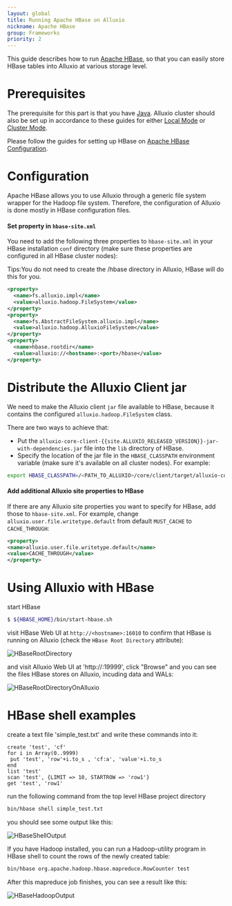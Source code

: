 ```yaml
---
layout: global
title: Running Apache HBase on Alluxio
nickname: Apache HBase
group: Frameworks
priority: 2
---
```


This guide describes how to run [Apache HBase](http://hbase.apache.org/), so
that you can easily store HBase tables into Alluxio at various storage level.

# Prerequisites

The prerequisite for this part is that you have
[Java](Java-Setup.html). Alluxio cluster should also be
set up in accordance to these guides for either [Local Mode](Running-Alluxio-Locally.html) or
[Cluster Mode](Running-Alluxio-on-a-Cluster.html).

Please follow the guides for setting up HBase on
[Apache HBase Configuration](https://hbase.apache.org/book.html#configuration).

# Configuration

Apache HBase allows you to use Alluxio through a generic file system wrapper for the Hadoop file system.
Therefore, the configuration of Alluxio is done mostly in HBase configuration files.

#### Set property in `hbase-site.xml`

You need to add the following three properties to `hbase-site.xml` in your HBase installation `conf` directory
(make sure these properties are configured in all HBase cluster nodes):

Tips:You do not need to create the /hbase directory in Alluxio, HBase will do this for you.

```xml
<property>
  <name>fs.alluxio.impl</name>
  <value>alluxio.hadoop.FileSystem</value>
</property>
<property>
  <name>fs.AbstractFileSystem.alluxio.impl</name>
  <value>alluxio.hadoop.AlluxioFileSystem</value>
</property>
<property>
  <name>hbase.rootdir</name>
  <value>alluxio://<hostname>:<port>/hbase</value>
</property>
```

# Distribute the Alluxio Client jar

We need to make the Alluxio client `jar` file available to HBase, because it contains the configured
`alluxio.hadoop.FileSystem` class.

There are two ways to achieve that:
- Put the `alluxio-core-client-{{site.ALLUXIO_RELEASED_VERSION}}-jar-with-dependencies.jar` file into the
  `lib` directory of HBase.
- Specify the location of the jar file in the `HBASE_CLASSPATH` environment variable (make sure it's available
on all cluster nodes). For example:

```bash
export HBASE_CLASSPATH=/<PATH_TO_ALLUXIO>/core/client/target/alluxio-core-client-{{site.ALLUXIO_RELEASED_VERSION}}-jar-with-dependencies.jar:${HBASE_CLASSPATH}
```

#### Add additional Alluxio site properties to HBase

If there are any Alluxio site properties you want to specify for HBase, add those to `hbase-site.xml`. For example,
change `alluxio.user.file.writetype.default` from default `MUST_CACHE` to `CACHE_THROUGH`:

```xml
<property>
<name>alluxio.user.file.writetype.default</name>
<value>CACHE_THROUGH</value>
</property>
```

# Using Alluxio with HBase

start HBase

```bash
$ ${HBASE_HOME}/bin/start-hbase.sh
```

visit HBase Web UI at `http://<hostname>:16010` to confirm that HBase is running on Alluxio
(check the `HBase Root Directory` attribute):

![HBaseRootDirectory]({{site.data.img.screenshot_start_hbase_webui}})

and visit Alluxio Web UI at 'http://<hostname>:19999', click "Browse" and you can see the files HBase stores
on Alluxio, incuding data and WALs:

![HBaseRootDirectoryOnAlluxio]({{site.data.img.screenshot_start_hbase_alluxio_webui}})

# HBase shell examples

create a text file 'simple_test.txt' and write these commands into it:

```
create 'test', 'cf'
for i in Array(0..9999)
 put 'test', 'row'+i.to_s , 'cf:a', 'value'+i.to_s
end
list 'test'
scan 'test', {LIMIT => 10, STARTROW => 'row1'}
get 'test', 'row1'
```

run the following command from the top level HBase project directory

```bash
bin/hbase shell simple_test.txt
```

you should see some output like this:

![HBaseShellOutput]({{site.data.img.screenshot_hbase_shell_output}})

If you have Hadoop installed, you can run a Hadoop-utility program in HBase shell to
count the rows of the newly created table:

```bash
bin/hbase org.apache.hadoop.hbase.mapreduce.RowCounter test
```

After this mapreduce job finishes, you can see a result like this:

![HBaseHadoopOutput]({{site.data.img.screenshot_hbase_hadoop_output}})

